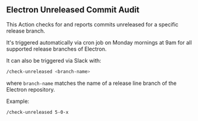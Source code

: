 ## Electron Unreleased Commit Audit

This Action checks for and reports commits unreleased for a specific release branch.

It's triggered automatically via cron job on Monday mornings at 9am for all supported release branches of Electron.

It can also be triggered via Slack with:

```sh
/check-unreleased <branch-name>
```

where `branch-name` matches the name of a release line branch of the Electron repository.

Example:

```sh
/check-unreleased 5-0-x
```